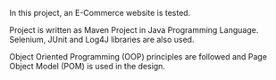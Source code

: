 In this project, an E-Commerce website is tested.

Project is written as Maven Project in Java Programming Language. Selenium, JUnit and Log4J libraries are also used.

Object Oriented Programming (OOP) principles are followed and Page Object Model (POM) is used in the design.